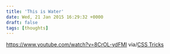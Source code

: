 ```yaml
---
title: 'This is Water'
date: Wed, 21 Jan 2015 16:29:32 +0000
draft: false
tags: [thoughts]
---
```


https://www.youtube.com/watch?v=8CrOL-ydFMI via/[CSS Tricks](http://css-tricks.com/web-devvy-ways-practice-gratitude-empathy/)